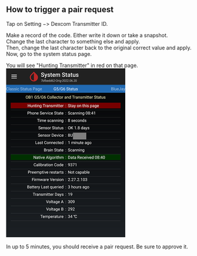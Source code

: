 ## How to trigger a pair request  
  
Tap on Setting &#8722;> Dexcom Transmitter ID.  
  
Make a record of the code.  Either write it down or take a snapshot.  
Change the last character to something else and apply.  
Then, change the last character back to the original correct value and apply.  
Now, go to the system status page.  

You will see "Hunting Transmitter" in red on that page.  
![](./images/HuntTX.png)  
  
In up to 5 minutes, you should receive a pair request.  Be sure to approve it.  
